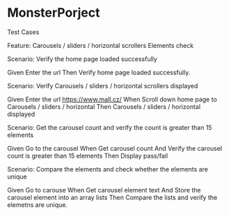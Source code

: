 # MonsterPorject

Test Cases

Feature: Carousels / sliders / horizontal scrollers Elements check

Scenario: Verify the home page loaded successfully

  Given Enter the url
  Then Verify home page loaded successfully.

Scenario: Verify Carousels / sliders / horizontal scrollers displayed

  Given Enter the url https://www.mall.cz/
  When Scroll down home page to Carousels / sliders / horizontal
  Then Carousels / sliders / horizontal displayed

Scenario: Get the carousel count and verify the count is greater than 15 elements

  Given Go to the carousel
  When Get carousel count
  And Verify the carousel count is greater than 15 elements
  Then Display pass/fail

Scenario: Compare the elements and check whether the elements are unique

  Given Go to carouse
  When Get carousel element text
  And Store the carousel element into an array lists
  Then Compare the lists and verify the elemetns are unique.
